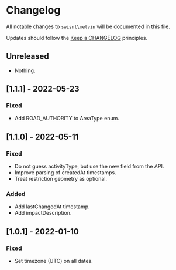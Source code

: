 # Changelog

All notable changes to `swisnl\melvin` will be documented in this file.

Updates should follow the [Keep a CHANGELOG](https://keepachangelog.com/) principles.

## Unreleased
- Nothing.

## [1.1.1] - 2022-05-23

### Fixed
- Add ROAD_AUTHORITY to AreaType enum.

## [1.1.0] - 2022-05-11

### Fixed
- Do not guess activityType, but use the new field from the API.
- Improve parsing of createdAt timestamps.
- Treat restriction geometry as optional.

### Added
- Add lastChangedAt timestamp.
- Add impactDescription.

## [1.0.1] - 2022-01-10

### Fixed
- Set timezone (UTC) on all dates.
